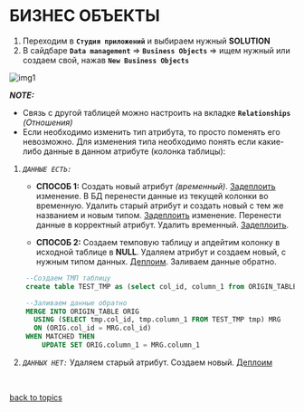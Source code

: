 # БИЗНЕС ОБЪЕКТЫ

1. Переходим в **`Студия приложений`** и выбираем нужный **SOLUTION**
2. В сайдбаре **`Data management`** => **`Business Objects`** => ищем нужный или создаем свой, нажав **`New Business Objects`**

![img1](https://github.com/CrappyCodeMaker/ECCENTEX-KNOWLEGE/blob/main/Content/3%20Business%20Objects/IMG/1.png?raw=true)

**_NOTE:_**
  * Связь с другой таблицей можно настроить на вкладке **`Relationships`** _(Отношения)_
  * Если необходимо изменить тип атрибута, то просто поменять его невозможно. Для изменения типа необходимо понять если какие-либо данные в данном атрибуте (колонка таблицы):

  1. _`ДАННЫЕ ЕСТЬ:`_

      * **СПОСОБ 1:** Создать новый атрибут _(временный)_. [Задеплоить](https://github.com/CrappyCodeMaker/ECCENTEX-KNOWLEGE/blob/main/Content/2%20Deploy/README.md) изменение. В БД перенести данные из текущей колонки во временную. Удалить старый атрибут и создать новый с тем же названием и новым типом. [Задеплоить](https://github.com/CrappyCodeMaker/ECCENTEX-KNOWLEGE/blob/main/Content/2%20Deploy/README.md) изменение. Перенести данные в корректный атрибут. Удалить временный. [Задеплоить](https://github.com/CrappyCodeMaker/ECCENTEX-KNOWLEGE/blob/main/Content/2%20Deploy/README.md).

      * **СПОСОБ 2:** Создаем темповую таблицу и апдейтим колонку в исходной таблице в **NULL**. Удаляем атрибут и создаем новый, с нужным типом данных. [Деплоим](https://github.com/CrappyCodeMaker/ECCENTEX-KNOWLEGE/blob/main/Content/2%20Deploy/README.md). Заливаем данные обратно.

```SQL
    --Создаем ТМП таблицу
    create table TEST_TMP as (select col_id, column_1 from ORIGIN_TABLE)

    --Заливаем данные обратно
    MERGE INTO ORIGIN_TABLE ORIG
      USING (SELECT tmp.col_id, tmp.column_1 FROM TEST_TMP tmp) MRG
      ON (ORIG.col_id = MRG.col_id)
    WHEN MATCHED THEN
	    UPDATE SET ORIG.column_1 = MRG.column_1
```

  2. _`ДАННЫХ НЕТ:`_ Удаляем старый атрибут. Создаем новый. [Деплоим](https://github.com/CrappyCodeMaker/ECCENTEX-KNOWLEGE/blob/main/Content/2%20Deploy/README.md)


<br/>

[back to topics](https://github.com/CrappyCodeMaker/ECCENTEX-KNOWLEGE/blob/main/Content/0%20Topics/README.md)